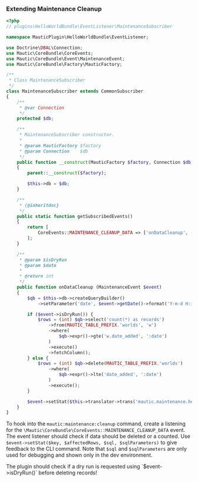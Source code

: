 ### Extending Maintenance Cleanup

```php
<?php
// plugins\HelloWorldBundle\EventListener\MaintenanceSubscriber

namespace MauticPlugin\HelloWorldBundle\EventListener;

use Doctrine\DBAL\Connection;
use Mautic\CoreBundle\CoreEvents;
use Mautic\CoreBundle\Event\MaintenanceEvent;
use Mautic\CoreBundle\Factory\MauticFactory;

/**
 * Class MaintenanceSubscriber
 */
class MaintenanceSubscriber extends CommonSubscriber
{
    /**
     * @var Connection
     */
    protected $db;

    /**
     * MaintenanceSubscriber constructor.
     *
     * @param MauticFactory $factory
     * @param Connection    $db
     */
    public function __construct(MauticFactory $factory, Connection $db)
    {
        parent::__construct($factory);

        $this->db = $db;
    }

    /**
     * {@inheritdoc}
     */
    public static function getSubscribedEvents()
    {
        return [
            CoreEvents::MAINTENANCE_CLEANUP_DATA => ['onDataCleanup', -50]
        ];
    }

    /**
     * @param $isDryRun
     * @param $date
     *
     * @return int
     */
    public function onDataCleanup (MaintenanceEvent $event)
    {
        $qb = $this->db->createQueryBuilder()
            ->setParameter('date', $event->getDate()->format('Y-m-d H:i:s'));

        if ($event->isDryRun()) {
            $rows = (int) $qb->select('count(*) as records')
                ->from(MAUTIC_TABLE_PREFIX.'worlds', 'w')
                ->where(
                    $qb->expr()->gte('w.date_added', ':date')
                )
                ->execute()
                ->fetchColumn();
        } else {
            $rows = (int) $qb->delete(MAUTIC_TABLE_PREFIX.'worlds')
                ->where(
                    $qb->expr()->lte('date_added', ':date')
                )
                ->execute();
        }

        $event->setStat($this->translator->trans('mautic.maintenance.hello_world'), $rows, $qb->getSQL(), $qb->getParameters());
    }
}
```

To hook into the `mautic:maintenance:cleanup` command, create a listening for the `\Mautic\CoreBundle\CoreEvents::MAINTENANCE_CLEANUP_DATA` event. The event listener should check if data should be deleted or a counted. Use `$event->setStat($key, $affectedRows, $sql, $sqlParameters)` to give feedback to the CLI command. Note that `$sql` and `$sqlParameters` are only used for debugging and shown only in the dev environment.

<aside class="notice">
The plugin should check if a dry run is requested using `$event->isDryRun()` before deleting records!
</aside>